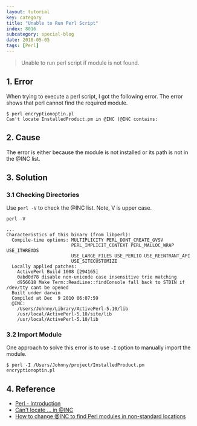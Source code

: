 ```yaml
---
layout: tutorial
key: category
title: "Unable to Run Perl Script"
index: 8016
subcategory: special-blog
date: 2018-05-05
tags: [Perl]
---
```


> Unable to run perl script if module is not found.

## 1. Error
When trying to execute a perl script, I got the following error. The error shows that perl cannot find the required module.
```raw
$ perl encryptionoptin.pl
Can't locate InstalledProduct.pm in @INC (@INC contains:
```

## 2. Cause
The error is either because the module is not installed or its path is not in the @INC list.

## 3. Solution
### 3.1 Checking Directories
Use `perl -V` to check the @INC list. Note, V is upper case.
```raw
perl -V

...
Characteristics of this binary (from libperl):
  Compile-time options: MULTIPLICITY PERL_DONT_CREATE_GVSV
                        PERL_IMPLICIT_CONTEXT PERL_MALLOC_WRAP USE_ITHREADS
                        USE_LARGE_FILES USE_PERLIO USE_REENTRANT_API
                        USE_SITECUSTOMIZE
  Locally applied patches:
    ActivePerl Build 1008 [294165]
    0abd0d78 disable non-unicode case insensitive trie matching
    d956618 Make Term::ReadLine::findConsole fall back to STDIN if /dev/tty cant be opened
  Built under darwin
  Compiled at Dec  9 2010 06:07:59
  @INC:
    /Users/Johnny/Library/ActivePerl-5.10/lib
    /usr/local/ActivePerl-5.10/site/lib
    /usr/local/ActivePerl-5.10/lib
```

### 3.2 Import Module
One approach to solve this error is to use `-I` option to manually import the module.
```raw
$ perl -I /Users/Johnny/project/InstalledProduct.pm  encryptionoptin.pl
```

## 4. Reference
* [Perl - Introduction](https://www.tutorialspoint.com/perl/perl_introduction.htm)
* [Can't locate ... in @INC](https://perlmaven.com/cant-locate-in-inc)
* [How to change @INC to find Perl modules in non-standard locations](https://perlmaven.com/how-to-change-inc-to-find-perl-modules-in-non-standard-locations)
